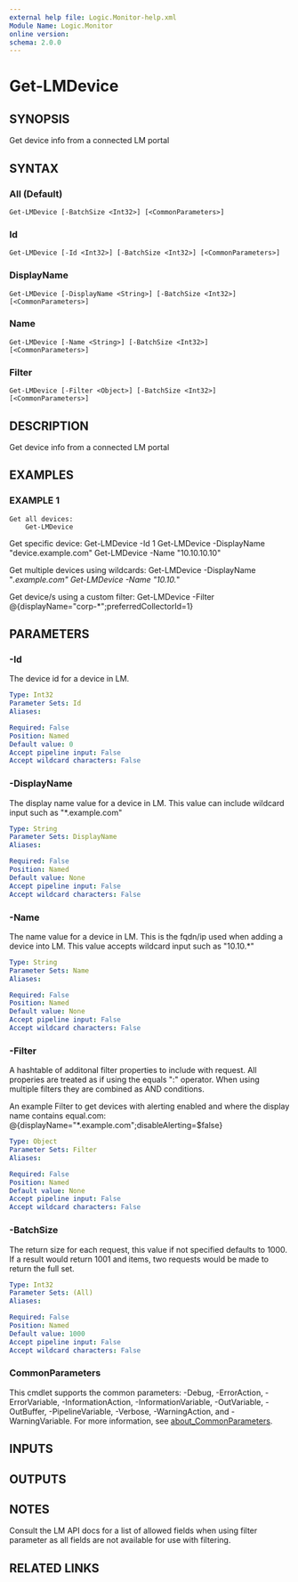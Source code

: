 ```yaml
---
external help file: Logic.Monitor-help.xml
Module Name: Logic.Monitor
online version:
schema: 2.0.0
---
```


# Get-LMDevice

## SYNOPSIS
Get device info from a connected LM portal

## SYNTAX

### All (Default)
```
Get-LMDevice [-BatchSize <Int32>] [<CommonParameters>]
```

### Id
```
Get-LMDevice [-Id <Int32>] [-BatchSize <Int32>] [<CommonParameters>]
```

### DisplayName
```
Get-LMDevice [-DisplayName <String>] [-BatchSize <Int32>] [<CommonParameters>]
```

### Name
```
Get-LMDevice [-Name <String>] [-BatchSize <Int32>] [<CommonParameters>]
```

### Filter
```
Get-LMDevice [-Filter <Object>] [-BatchSize <Int32>] [<CommonParameters>]
```

## DESCRIPTION
Get device info from a connected LM portal

## EXAMPLES

### EXAMPLE 1
```
Get all devices:
    Get-LMDevice
```

Get specific device:
    Get-LMDevice -Id 1
    Get-LMDevice -DisplayName "device.example.com"
    Get-LMDevice -Name "10.10.10.10"

Get multiple devices using wildcards:
    Get-LMDevice -DisplayName "*.example.com"
    Get-LMDevice -Name "10.10.*"

Get device/s using a custom filter:
    Get-LMDevice -Filter @{displayName="corp-*";preferredCollectorId=1}

## PARAMETERS

### -Id
The device id for a device in LM.

```yaml
Type: Int32
Parameter Sets: Id
Aliases:

Required: False
Position: Named
Default value: 0
Accept pipeline input: False
Accept wildcard characters: False
```

### -DisplayName
The display name value for a device in LM.
This value can include wildcard input such as "*.example.com"

```yaml
Type: String
Parameter Sets: DisplayName
Aliases:

Required: False
Position: Named
Default value: None
Accept pipeline input: False
Accept wildcard characters: False
```

### -Name
The name value for a device in LM.
This is the fqdn/ip used when adding a device into LM.
This value accepts wildcard input such as "10.10.*"

```yaml
Type: String
Parameter Sets: Name
Aliases:

Required: False
Position: Named
Default value: None
Accept pipeline input: False
Accept wildcard characters: False
```

### -Filter
A hashtable of additonal filter properties to include with request.
All properies are treated as if using the equals ":" operator.
When using multiple filters they are combined as AND conditions.

An example Filter to get devices with alerting enabled and where the display name contains equal.com:
    @{displayName="*.example.com";disableAlerting=$false}

```yaml
Type: Object
Parameter Sets: Filter
Aliases:

Required: False
Position: Named
Default value: None
Accept pipeline input: False
Accept wildcard characters: False
```

### -BatchSize
The return size for each request, this value if not specified defaults to 1000.
If a result would return 1001 and items, two requests would be made to return the full set.

```yaml
Type: Int32
Parameter Sets: (All)
Aliases:

Required: False
Position: Named
Default value: 1000
Accept pipeline input: False
Accept wildcard characters: False
```

### CommonParameters
This cmdlet supports the common parameters: -Debug, -ErrorAction, -ErrorVariable, -InformationAction, -InformationVariable, -OutVariable, -OutBuffer, -PipelineVariable, -Verbose, -WarningAction, and -WarningVariable. For more information, see [about_CommonParameters](http://go.microsoft.com/fwlink/?LinkID=113216).

## INPUTS

## OUTPUTS

## NOTES
Consult the LM API docs for a list of allowed fields when using filter parameter as all fields are not available for use with filtering.

## RELATED LINKS

